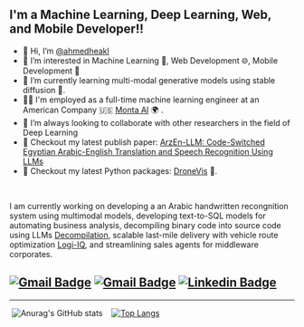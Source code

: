 ## I'm a Machine Learning, Deep Learning, Web, and Mobile Developer!!

- 👋 Hi, I’m [@ahmedheakl](https://www.linkedin.com/in/ahmed-heakl/)
- 👀 I’m interested in Machine Learning 🧠, Web Development 🌐, Mobile Development 📱
- 🌱 I’m currently learning multi-modal generative models using stable diffusion 🎼.
- 👨‍💼 I'm employed as a full-time machine learning engineer at an American Company 🇺🇸 [Monta AI](https://www.monta.ai/) 🌍 .
- 👯 I’m always looking to collaborate with other researchers in the field of Deep Learning
- 📰 Checkout my latest publish paper: [ArzEn-LLM: Code-Switched Egyptian Arabic-English Translation and Speech Recognition Using LLMs
](https://arxiv.org/abs/2406.18120)
- 📰 Checkout my latest Python packages: [DroneVis](https://github.com/ahmedheakl/drone-vis) 👾.

<br />

I am currently working on developing a an Arabic handwritten recongnition system using multimodal models, developing text-to-SQL models for automating business analysis, decompiling binary code into source code using LLMs [Decompilation](https://github.com/ahmedheakl/decompilation), scalable last-mile delivery with vehicle route optimization [Logi-IQ](https://web.logi-iq.com/), and streamlining sales agents for middleware corporates. 



[![Gmail Badge](https://img.shields.io/badge/-ahmed.heakl@ejust.edu.eg-c14438?style=flat-square&logo=Gmail&logoColor=white&link=mailto:ahmed.heakl@ejust.edu.eg)](mailto:ahmed.heakl@ejust.edu.eg)
[![Gmail Badge](https://img.shields.io/badge/-ahmed.heakl@mbuzai.ac.ae-c14438?style=flat-square&logo=Gmail&logoColor=white&link=mailto:Ahmed.Heakl@mbzuai.ac.ae)](mailto:Ahmed.Heakl@mbzuai.ac.ae)
[![Linkedin Badge](https://img.shields.io/badge/-ahmedheakl-blue?style=flat-square&logo=Linkedin&logoColor=white&link=https://www.linkedin.com/in/ahmed-heakl/)](https://www.linkedin.com/in/ahmed-heakl/)
---


---

&nbsp;![Anurag's GitHub stats](https://github-readme-stats.vercel.app/api?username=ahmedheakl&count_private=true&theme=cobalt)&nbsp;&nbsp;&nbsp;
[![Top Langs](https://github-readme-stats.vercel.app/api/top-langs/?username=ahmedheakl&exclude_repo=JupyterNotebookRepo&hide=jupyter%20notebook,pure%20basic,purebasic,less,scss&layout=compact&hide_title=true&langs_count=8)](https://github.com/anuraghazra/github-readme-stats)



<!---
ahmedheakl/ahmedheakl is a ✨ special ✨ repository because its `README.md` (this file) appears on your GitHub profile.
You can click the Preview link to take a look at your changes.
--->
